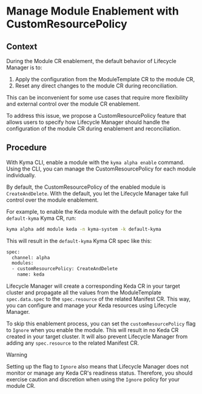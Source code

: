 # Manage Module Enablement with CustomResourcePolicy

## Context

During the Module CR enablement, the default behavior of Lifecycle Manager is to:

1. Apply the configuration from the ModuleTemplate CR to the module CR,
2. Reset any direct changes to the module CR during reconciliation.

This can be inconvenient for some use cases that require more flexibility and external control over the module CR enablement.

To address this issue, we propose a CustomResourcePolicy feature that allows users to specify how Lifecycle Manager should handle the configuration of the module CR during enablement and reconciliation.

## Procedure

With Kyma CLI, enable a module with the `kyma alpha enable` command. Using the CLI, you can manage the CustomResourcePolicy for each module individually.

By default, the CustomResourcePolicy of the enabled module is `CreateAndDelete`. With the default, you let the Lifecycle Manager take full control over the module enablement.

For example, to enable the Keda module with the default policy for the `default-kyma` Kyma CR, run:

```bash
kyma alpha add module keda -n kyma-system -k default-kyma
```

This will result in the `default-kyma` Kyma CR spec like this:

```bash
spec:
  channel: alpha
  modules:
  - customResourcePolicy: CreateAndDelete
    name: keda
```

Lifecycle Manager will create a corresponding Keda CR in your target cluster and propagate all the values from the ModuleTemplate `spec.data.spec` to the `spec.resource` of the related Manifest CR. This way, you can configure and manage your Keda resources using Lifecycle Manager.

To skip this enablement process, you can set the `customResourcePolicy` flag to `Ignore` when you enable the module. This will result in no Keda CR created in your target cluster. It will also prevent Lifecycle Manager from adding any `spec.resource` to the related Manifest CR.

> [!WARNING]
> Setting up the flag to `Ignore` also means that Lifecycle Manager does not monitor or manage any Keda CR's readiness status. Therefore, you should exercise caution and discretion when using the `Ignore` policy for your module CR.
